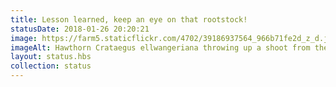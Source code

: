 ```yaml
---
title: Lesson learned, keep an eye on that rootstock!
statusDate: 2018-01-26 20:20:21
image: https://farm5.staticflickr.com/4702/39186937564_966b71fe2d_z_d.jpg
imageAlt: Hawthorn Crataegus ellwangeriana throwing up a shoot from the rootstock
layout: status.hbs
collection: status
---
```

